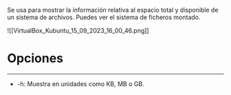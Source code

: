 Se usa para mostrar la información relativa al espacio total y disponible de un sistema de archivos. Puedes ver el sistema de ficheros montado.

![[VirtualBox_Kubuntu_15_09_2023_16_00_46.png]]

# Opciones
---

- -h: Muestra en unidades como KB, MB o GB.